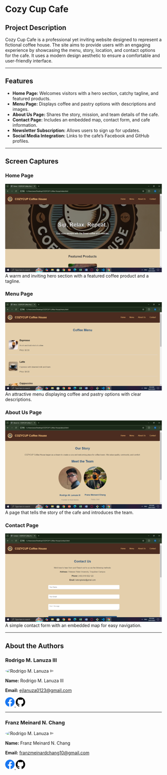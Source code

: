 # Cozy Cup Cafe

## Project Description

Cozy Cup Cafe is a professional yet inviting website designed to represent a fictional coffee house. The site aims to provide users with an engaging experience by showcasing the menu, story, location, and contact options for the cafe. It uses a modern design aesthetic to ensure a comfortable and user-friendly interface.

---

## Features

- **Home Page:** Welcomes visitors with a hero section, catchy tagline, and featured products.
- **Menu Page:** Displays coffee and pastry options with descriptions and images.
- **About Us Page:** Shares the story, mission, and team details of the cafe.
- **Contact Page:** Includes an embedded map, contact form, and cafe information.
- **Newsletter Subscription:** Allows users to sign up for updates.
- **Social Media Integration:** Links to the cafe’s Facebook and GitHub profiles.

---

## Screen Captures

### **Home Page**
![Home Page](screenshot/home.png)  
A warm and inviting hero section with a featured coffee product and a tagline.

### **Menu Page**
![Menu Page](screenshot/menu.png)  
An attractive menu displaying coffee and pastry options with clear descriptions.

### **About Us Page**
![About Us Page](screenshot/about.png)  
A page that tells the story of the cafe and introduces the team.

### **Contact Page**
![Contact Page](screenshot/contact.png)  
A simple contact form with an embedded map for easy navigation.

---

## About the Authors

### **Rodrigo M. Lanuza III**
<img src="https://github.com/ejlanuza123.png" alt="Rodrigo M. Lanuza III" width="150" style="border-radius: 50%;">

**Name:** Rodrigo M. Lanuza III  

**Email:** [ejlanuza0123@gmail.com](mailto:ejlanuza0123@gmail.com)  

<a href="https://www.facebook.com/ej.r.lanuza/" target="_blank">
    <img src="img/facebook.png" width="30" alt="Facebook">
</a>
<a href="https://github.com/ejlanuza123" target="_blank">
    <img src="img/github.png" width="30" alt="GitHub">
</a>

---

### **Franz Meinard N. Chang**
<img src="https://github.com/LoztCauz.png" alt="Rodrigo M. Lanuza III" width="150" style="border-radius: 50%;">


**Name:** Franz Meinard N. Chang  

**Email:** [franzmeinardchang10@gmail.com](mailto:franzmeinardchang10@gmail.com)  

<a href="https://www.facebook.com/15cvod31yf/" target="_blank">
    <img src="img/facebook.png" width="30" alt="Facebook">
</a>
<a href="https://github.com/LoztCauz" target="_blank">
    <img src="img/github.png" width="30" alt="GitHub">
</a>
